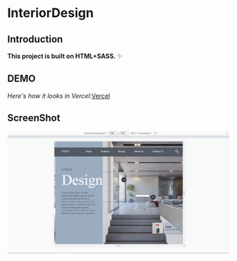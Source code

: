 # InteriorDesign

## Introduction

**This project is built on HTML+SASS.** :sparkles: 

## DEMO

 *Here's how it looks in Vercel:*[Vercel](https://interior-design-nu.vercel.app/)

## ScreenShot

![Desktop](img/InteriorDesign.png)
